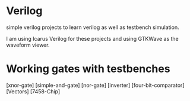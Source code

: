 # Verilog

simple verilog projects to learn verilog as well as testbench simulation. 

I am using Icarus Verilog for these projects and using GTKWave as the waveform viewer. 

# Working gates with testbenches 

[xnor-gate]
[simple-and-gate]
[nor-gate]
[inverter]
[four-bit-comparator]
[Vectors]
[7458-Chip]

